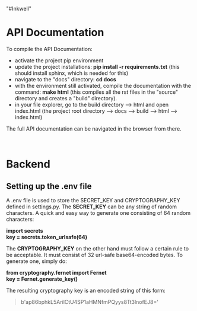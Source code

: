 "#Inkwell"

# API Documentation

To compile the API Documentation:

- activate the project pip environment
- update the project installations: **pip install -r requirements.txt**  (this should install sphinx, which is needed for this)
- navigate to the "docs" directory: **cd docs**
- with the environment still activated, compile the documentation with the command: **make html** (this compiles all the rst files in the "source" directory and creates a "build" directory).
- in your file explorer, go to the build directory --> html and open index.html   (the project root directory --> docs --> build --> html --> index.html)

The full API documentation can be navigated in the browser from there.

<br/>

# Backend
## Setting up the .env file
A .env file is used to store the SECRET_KEY and CRYPTOGRAPHY_KEY defined in
settings.py. The **SECRET_KEY** can be any string of random characters. A quick and easy way
to generate one consisting of 64 random characters:

**import secrets**<br/>
**key = secrets.token_urlsafe(64)**<br/>

The **CRYPTOGRAPHY_KEY** on the other hand must follow a certain rule to be acceptable.
It must consist of 32 url-safe base64-encoded bytes. To generate one, simply do:

**from cryptography.fernet import Fernet**<br/>
**key = Fernet.generate_key()**

The resulting cryptography key is an encoded string of this form:<br/>
> b'ap86bphkL5ArilCtU4SP1aHMNfmPQyys8Tt3lnofEJ8='
    

